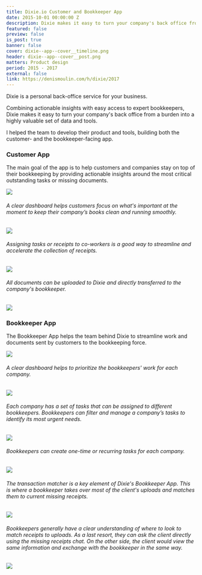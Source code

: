 ```yaml
---
title: Dixie.io Customer and Bookkeeper App
date: 2015-10-01 00:00:00 Z
description: Dixie makes it easy to turn your company's back office from a burden into a highly valuable set of data and tools.
featured: false
preview: false
is_post: true
banner: false
cover: dixie--app--cover__timeline.png
header: dixie--app--cover__post.png
matters: Product design
period: 2015 - 2017
external: false
link: https://denismoulin.com/h/dixie/2017
---
```

Dixie is a personal back-office service for your business.

Combining actionable insights with easy access to expert bookkeepers, Dixie makes it easy to turn your company's back office from a burden into a highly valuable set of data and tools.

I helped the team to develop their product and tools, building both the customer- and the bookkeeper-facing app.

### Customer App

The main goal of the app is to help customers and companies stay on top of their bookkeeping by providing actionable insights around the most critical outstanding tasks or missing documents.

![](../../assets/images/dixie--app--content--0.png)
###### A clear dashboard helps customers focus on what's important at the moment to keep their company’s books clean and running smoothly.

![](../../assets/images/dixie--app--content--1.png)
###### Assigning tasks or receipts to co-workers is a good way to streamline and accelerate the collection of receipts.

![](../../assets/images/dixie--app--content--3.png)
###### All documents can be uploaded to Dixie and directly transferred to the company's bookkeeper.

![](../../assets/images/dixie--app--content--4.png)

### Bookkeeper App

The Bookkeeper App helps the team behind Dixie to streamline work and documents sent by customers to the bookkeeping force.

![](../../assets/images/dixie--app--content--5.png)
###### A clear dashboard helps to prioritize the bookkeepers' work for each company.

![](../../assets/images/dixie--app--content--6.png)
###### Each company has a set of tasks that can be assigned to different bookkeepers. Bookkeepers can filter and manage a company’s tasks to identify its most urgent needs.

![](../../assets/images/dixie--app--content--7.png)
###### Bookkeepers can create one-time or recurring tasks for each company.  

![](../../assets/images/dixie--app--content--8.png)

###### The transaction matcher is a key element of Dixie's Bookkeeper App. This is where a bookkeeper takes over most of the client's uploads and matches them to current missing receipts.

![](../../assets/images/dixie--app--content--9.png)

###### Bookkeepers generally have a clear understanding of where to look to match receipts to uploads. As a last resort, they can ask the client directly using the missing receipts chat. On the other side, the client would view the same information and exchange with the bookkeeper in the same way.

![](../../assets/images/dixie--app--content--10.png)
